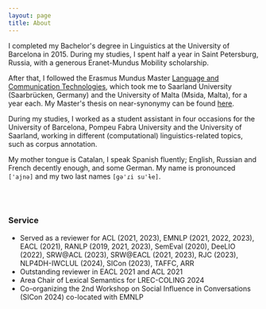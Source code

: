 ```yaml
---
layout: page
title: About
---
```


I completed my Bachelor's degree in Linguistics at the University of Barcelona in 2015. During my studies, I spent half a year in Saint Petersburg, Russia, with a generous Eranet-Mundus Mobility scholarship.

After that, I followed the Erasmus Mundus Master [Language and Communication Technologies](https://lct-master.org/), which took me to Saarland University (Saarbrücken, Germany) and the University of Malta (Msida, Malta), for a year each. My Master's thesis on near-synonymy can be found [here](https://lct-master.org/getfile.php?id=2682&n=1&dt=TH&ft=pdf&type=TH).

During my studies, I worked as a student assistant in four occasions for the University of Barcelona, Pompeu Fabra University and the University of Saarland, working in different (computational) linguistics-related topics, such as corpus annotation.

My mother tongue is Catalan, I speak Spanish fluently; English, Russian and French decently enough, and some German. My name is pronounced `['ajnə]` and my two last names `[gə'ɾi su'ɫe]`.


<br>
<br>


### Service

* Served as a reviewer for ACL (2021, 2023),  EMNLP (2021, 2022, 2023), EACL (2021), RANLP (2019, 2021, 2023), SemEval (2020), DeeLIO (2022), SRW@ACL (2023), SRW@EACL (2021, 2023), RJC (2023), NLP4DH-IWCLUL (2024), SICon (2023), TAFFC, ARR
* Outstanding reviewer in EACL 2021 and ACL 2021
* Area Chair of Lexical Semantics for LREC-COLING 2024
* Co-organizing the 2nd Workshop on Social Influence in Conversations (SICon 2024) co-located with EMNLP
